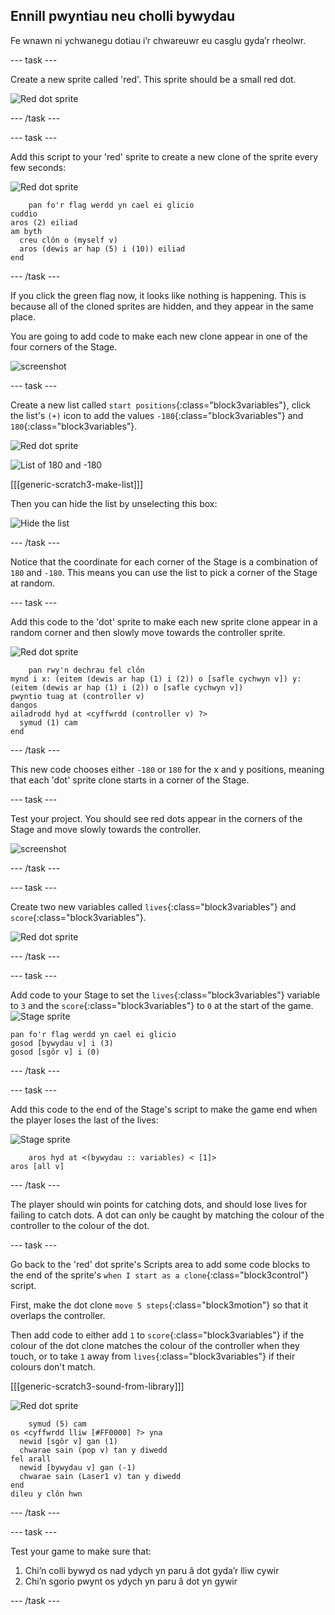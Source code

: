 ## Ennill pwyntiau neu cholli bywydau

Fe wnawn ni ychwanegu dotiau i’r chwareuwr eu casglu gyda’r rheolwr.

\--- task \---

Create a new sprite called 'red'. This sprite should be a small red dot.

![Red dot sprite](images/dots-red.png)

\--- /task \---

\--- task \---

Add this script to your 'red' sprite to create a new clone of the sprite every few seconds:

![Red dot sprite](images/red-sprite.png)

```blocks3
    pan fo'r flag werdd yn cael ei glicio
cuddio
aros (2) eiliad
am byth 
  creu clôn o (myself v)
  aros (dewis ar hap (5) i (10)) eiliad
end
```

\--- /task \---

If you click the green flag now, it looks like nothing is happening. This is because all of the cloned sprites are hidden, and they appear in the same place.

You are going to add code to make each new clone appear in one of the four corners of the Stage.

![screenshot](images/dots-start.png)

\--- task \---

Create a new list called `start positions`{:class="block3variables"}, click the list's `(+)` icon to add the values `-180`{:class="block3variables"} and `180`{:class="block3variables"}.

![Red dot sprite](images/red-sprite.png)

![List of 180 and -180](images/dots-list.png)

[[[generic-scratch3-make-list]]]

Then you can hide the list by unselecting this box:

![Hide the list](images/hide-list.png)

\--- /task \---

Notice that the coordinate for each corner of the Stage is a combination of `180` and `-180`. This means you can use the list to pick a corner of the Stage at random.

\--- task \---

Add this code to the 'dot' sprite to make each new sprite clone appear in a random corner and then slowly move towards the controller sprite.

![Red dot sprite](images/red-sprite.png)

```blocks3
    pan rwy'n dechrau fel clôn
mynd i x: (eitem (dewis ar hap (1) i (2)) o [safle cychwyn v]) y: (eitem (dewis ar hap (1) i (2)) o [safle cychwyn v])
pwyntio tuag at (controller v)
dangos
ailadrodd hyd at <cyffwrdd (controller v) ?> 
  symud (1) cam
end
```

\--- /task \---

This new code chooses either `-180` or `180` for the x and y positions, meaning that each 'dot' sprite clone starts in a corner of the Stage.

\--- task \---

Test your project. You should see red dots appear in the corners of the Stage and move slowly towards the controller.

![screenshot](images/dots-red-test.png)

\--- /task \---

\--- task \---

Create two new variables called `lives`{:class="block3variables"} and `score`{:class="block3variables"}.

![Red dot sprite](images/red-sprite.png)

\--- /task \---

\--- task \---

Add code to your Stage to set the `lives`{:class="block3variables"} variable to `3` and the `score`{:class="block3variables"} to `0` at the start of the game. ![Stage sprite](images/stage-sprite.png)

```blocks3
pan fo'r flag werdd yn cael ei glicio
gosod [bywydau v] i (3)
gosod [sgôr v] i (0)
```

\--- /task \---

\--- task \---

Add this code to the end of the Stage's script to make the game end when the player loses the last of the lives:

![Stage sprite](images/stage-sprite.png)

```blocks3
    aros hyd at <(bywydau :: variables) < [1]>
aros [all v]
```

\--- /task \---

The player should win points for catching dots, and should lose lives for failing to catch dots. A dot can only be caught by matching the colour of the controller to the colour of the dot.

\--- task \---

Go back to the 'red' dot sprite's Scripts area to add some code blocks to the end of the sprite's `when I start as a clone`{:class="block3control"} script.

First, make the dot clone `move 5 steps`{:class="block3motion"} so that it overlaps the controller.

Then add code to either add `1` to `score`{:class="block3variables"} if the colour of the dot clone matches the colour of the controller when they touch, or to take `1` away from `lives`{:class="block3variables"} if their colours don't match.

[[[generic-scratch3-sound-from-library]]]

![Red dot sprite](images/red-sprite.png)

```blocks3
    symud (5) cam
os <cyffwrdd lliw [#FF0000] ?> yna 
  newid [sgôr v] gan (1)
  chwarae sain (pop v) tan y diwedd
fel arall 
  newid [bywydau v] gan (-1)
  chwarae sain (Laser1 v) tan y diwedd
end
dileu y clôn hwn
```

\--- /task \---

\--- task \---

Test your game to make sure that:

1. Chi’n colli bywyd os nad ydych yn paru â dot gyda’r lliw cywir
2. Chi’n sgorio pwynt os ydych yn paru â dot yn gywir

\--- /task \---